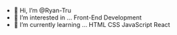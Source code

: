 - 👋 Hi, I’m @Ryan-Tru
- 👀 I’m interested in ... Front-End Development
- 🌱 I’m currently learning ... HTML CSS JavaScript React

<!---
Ryan-Tru/Ryan-Tru is a ✨ special ✨ repository because its `README.md` (this file) appears on your GitHub profile.
You can click the Preview link to take a look at your changes.
--->
